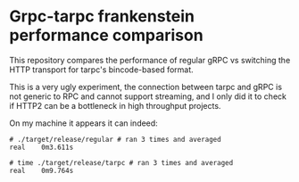 # Grpc-tarpc frankenstein performance comparison

This repository compares the performance of regular gRPC vs switching the HTTP transport for tarpc's bincode-based format.

This is a very ugly experiment, the connection between tarpc and gRPC is not generic to RPC and cannot support streaming, and I only did it to check if HTTP2 can be a bottleneck in high throughput projects.

On my machine it appears it can indeed:
```
# ./target/release/regular # ran 3 times and averaged
real    0m3.611s

# time ./target/release/tarpc # ran 3 times and averaged
real    0m9.764s
```